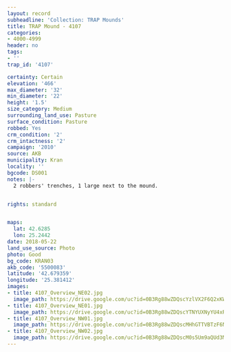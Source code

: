 ```yaml
---
layout: record
subheadline: 'Collection: TRAP Mounds'
title: TRAP Mound - 4107
categories:
- 4000-4999
header: no
tags:
- ''
trap_id: '4107'

certainty: Certain
elevation: '466'
max_diameter: '32'
min_diameter: '22'
height: '1.5'
size_category: Medium
surrounding_land_use: Pasture
surface_condition: Pasture
robbed: Yes
crm_condition: '2'
crm_intactness: '2'
campaign: '2010'
source: AKB
municipality: Kran
locality: ''
bgcode: DS001
notes: |-
  2 robbers' trenches, 1 large next to the mound.


rights: standard


maps:
  lat: 42.6285
  lon: 25.2442
date: 2018-05-22
land_use_source: Photo
photo: Good
bg_code: KRAN03
akb_code: '5500083'
latitude: '42.679359'
longitude: '25.381412'
images:
- title: 4107_Overview_NE02.jpg
  image_path: https://drive.google.com/uc?id=0B3Rg88wZDQscYzlVX2F6Q2xKWW8
- title: 4107_Overview_NE01.jpg
  image_path: https://drive.google.com/uc?id=0B3Rg88wZDQscYTNYUXNyYU4xR2s
- title: 4107_Overview_NW01.jpg
  image_path: https://drive.google.com/uc?id=0B3Rg88wZDQscMHhGTTVBTzF6NDQ
- title: 4107_Overview_NW02.jpg
  image_path: https://drive.google.com/uc?id=0B3Rg88wZDQscM0s5Um9aQUd3MW8
---
```

